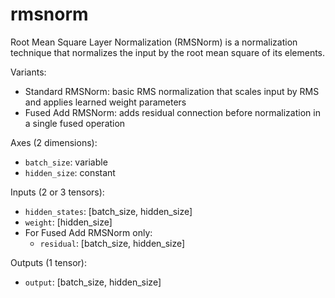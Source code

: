 # rmsnorm

 Root Mean Square Layer Normalization (RMSNorm) is a normalization technique that normalizes the input by the root mean square of its elements.

Variants:
- Standard RMSNorm: basic RMS normalization that scales input by RMS and applies learned weight parameters
- Fused Add RMSNorm: adds residual connection before normalization in a single fused operation

Axes (2 dimensions):
- `batch_size`: variable
- `hidden_size`: constant

Inputs (2 or 3 tensors):
- `hidden_states`: [batch_size, hidden_size]
- `weight`: [hidden_size]
- For Fused Add RMSNorm only:
    - `residual`: [batch_size, hidden_size]

Outputs (1 tensor):
- `output`: [batch_size, hidden_size]
